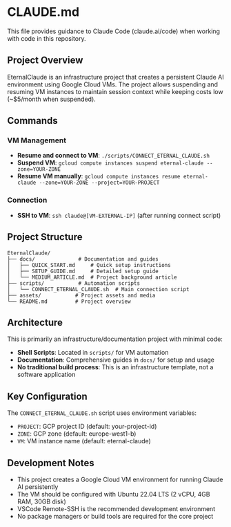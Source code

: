 # CLAUDE.md

This file provides guidance to Claude Code (claude.ai/code) when working with code in this repository.

## Project Overview

EternalClaude is an infrastructure project that creates a persistent Claude AI environment using Google Cloud VMs. The project allows suspending and resuming VM instances to maintain session context while keeping costs low (~$5/month when suspended).

## Commands

### VM Management
- **Resume and connect to VM**: `./scripts/CONNECT_ETERNAL_CLAUDE.sh`
- **Suspend VM**: `gcloud compute instances suspend eternal-claude --zone=YOUR-ZONE`
- **Resume VM manually**: `gcloud compute instances resume eternal-claude --zone=YOUR-ZONE --project=YOUR-PROJECT`

### Connection
- **SSH to VM**: `ssh claude@[VM-EXTERNAL-IP]` (after running connect script)

## Project Structure

```
EternalClaude/
├── docs/              # Documentation and guides
│   ├── QUICK_START.md     # Quick setup instructions
│   ├── SETUP_GUIDE.md     # Detailed setup guide
│   └── MEDIUM_ARTICLE.md  # Project background article
├── scripts/           # Automation scripts
│   └── CONNECT_ETERNAL_CLAUDE.sh  # Main connection script
├── assets/           # Project assets and media
└── README.md         # Project overview
```

## Architecture

This is primarily an infrastructure/documentation project with minimal code:

- **Shell Scripts**: Located in `scripts/` for VM automation
- **Documentation**: Comprehensive guides in `docs/` for setup and usage
- **No traditional build process**: This is an infrastructure template, not a software application

## Key Configuration

The `CONNECT_ETERNAL_CLAUDE.sh` script uses environment variables:
- `PROJECT`: GCP project ID (default: your-project-id)
- `ZONE`: GCP zone (default: europe-west1-b)
- `VM`: VM instance name (default: eternal-claude)

## Development Notes

- This project creates a Google Cloud VM environment for running Claude AI persistently
- The VM should be configured with Ubuntu 22.04 LTS (2 vCPU, 4GB RAM, 30GB disk)
- VSCode Remote-SSH is the recommended development environment
- No package managers or build tools are required for the core project
